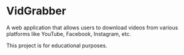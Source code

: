 # VidGrabber

A web application that allows users to download videos from various platforms like YouTube, Facebook, Instagram, etc.

This project is for educational purposes.
